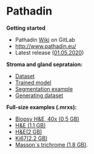 # Pathadin

**Getting started**
* Pathadin [Wiki](https://gitlab.com/Digipathology/Pathadin/-/wikis/home) on GitLab
* http://www.pathadin.eu/
* Latest release ([01.05.2020](https://www.pathadin.eu/pathadin/PathadinSetup.exe))

**Stroma and gland seprataion:**
* [Dataset](https://www.pathadin.eu/pathadin/slice_example_patches.zip)
* [Trained model](https://www.pathadin.eu/pathadin/Stroma&Glands.h5)
* [Segmentation example](https://colab.research.google.com/drive/1kc9mKy1ldCQCFXIzy8l_tqGC2FGLcqOd)
* [Generating dataset](https://colab.research.google.com/drive/107Pyqbz2FIkyQTAAXsebK-nkWh0O5BQN)

**Full-size examples (.mrxs):**
* [Biopsy H&E, 40x (0,5 GB)](https://www.pathadin.eu/pathadin/biopsy(40x).zip)
* [H&E (1.1 GB)](https://www.pathadin.eu/pathadin/H&E.zip)
* [H&E(2 GB)](https://www.pathadin.eu/pathadin/HemEosin.zip)
* [Ki67(2.2 GB)](https://www.pathadin.eu/pathadin/Ki67.zip)
* [Masson`s trichrome (1.8 GB)](https://www.pathadin.eu/pathadin/Massons.zip).

